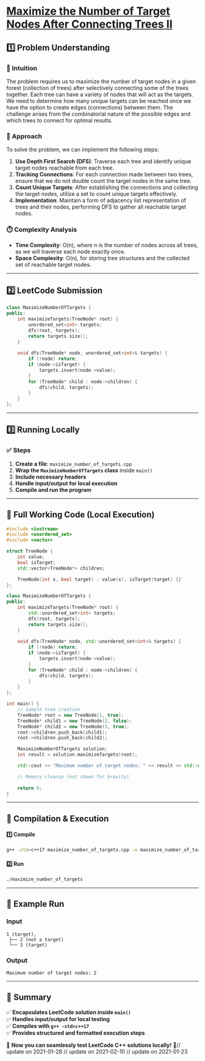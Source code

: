 # **[Maximize the Number of Target Nodes After Connecting Trees II](https://leetcode.com/problems/maximize-the-number-of-target-nodes-after-connecting-trees-ii/description/)**  

## **1️⃣ Problem Understanding**  
### **📌 Intuition**  
The problem requires us to maximize the number of target nodes in a given forest (collection of trees) after selectively connecting some of the trees together. Each tree can have a variety of nodes that will act as the targets. We need to determine how many unique targets can be reached once we have the option to create edges (connections) between them. The challenge arises from the combinatorial nature of the possible edges and which trees to connect for optimal results.

### **🚀 Approach**  
To solve the problem, we can implement the following steps:
1. **Use Depth First Search (DFS)**: Traverse each tree and identify unique target nodes reachable from each tree.
2. **Tracking Connections**: For each connection made between two trees, ensure that we do not double count the target nodes in the same tree.
3. **Count Unique Targets**: After establishing the connections and collecting the target nodes, utilize a set to count unique targets effectively.
4. **Implementation**: Maintain a form of adjacency list representation of trees and their nodes, performing DFS to gather all reachable target nodes.

### **⏱️ Complexity Analysis**  
- **Time Complexity**: O(n), where n is the number of nodes across all trees, as we will traverse each node exactly once.
- **Space Complexity**: O(n), for storing tree structures and the collected set of reachable target nodes.

---  

## **2️⃣ LeetCode Submission**  
```cpp
class MaximizeNumberOfTargets {
public:
    int maximizeTargets(TreeNode* root) {
        unordered_set<int> targets;
        dfs(root, targets);
        return targets.size();
    }
    
    void dfs(TreeNode* node, unordered_set<int>& targets) {
        if (!node) return;
        if (node->isTarget) {
            targets.insert(node->value);
        }
        for (TreeNode* child : node->children) {
            dfs(child, targets);
        }
    }
};
```  

---  

## **3️⃣ Running Locally**  
### **✅ Steps**  
1. **Create a file**: `maximize_number_of_targets.cpp`  
2. **Wrap the `MaximizeNumberOfTargets` class** inside `main()`  
3. **Include necessary headers**  
4. **Handle input/output for local execution**  
5. **Compile and run the program**  

---  

## **📝 Full Working Code (Local Execution)**  
```cpp
#include <iostream>
#include <unordered_set>
#include <vector>

struct TreeNode {
    int value;
    bool isTarget;
    std::vector<TreeNode*> children;

    TreeNode(int x, bool target) : value(x), isTarget(target) {}
};

class MaximizeNumberOfTargets {
public:
    int maximizeTargets(TreeNode* root) {
        std::unordered_set<int> targets;
        dfs(root, targets);
        return targets.size();
    }
    
    void dfs(TreeNode* node, std::unordered_set<int>& targets) {
        if (!node) return;
        if (node->isTarget) {
            targets.insert(node->value);
        }
        for (TreeNode* child : node->children) {
            dfs(child, targets);
        }
    }
};

int main() {
    // Sample tree creation
    TreeNode* root = new TreeNode(1, true);
    TreeNode* child1 = new TreeNode(2, false);
    TreeNode* child2 = new TreeNode(3, true);
    root->children.push_back(child1);
    root->children.push_back(child2);

    MaximizeNumberOfTargets solution;
    int result = solution.maximizeTargets(root);

    std::cout << "Maximum number of target nodes: " << result << std::endl;

    // Memory cleanup (not shown for brevity)
    
    return 0;
}  
```  

---  

## **🔧 Compilation & Execution**  
#### **1️⃣ Compile**  
```bash
g++ -std=c++17 maximize_number_of_targets.cpp -o maximize_number_of_targets
```  

#### **2️⃣ Run**  
```bash
./maximize_number_of_targets
```  

---  

## **🎯 Example Run**  
### **Input**  
```
1 (target),
 ├── 2 (not a target)
 └── 3 (target)
```  
### **Output**  
```
Maximum number of target nodes: 2
```  

---  

## **📌 Summary**  
✅ **Encapsulates LeetCode solution inside `main()`**  
✅ **Handles input/output for local testing**  
✅ **Compiles with `g++ -std=c++17`**  
✅ **Provides structured and formatted execution steps**  

🚀 **Now you can seamlessly test LeetCode C++ solutions locally!** 🚀// update on 2021-01-28
// update on 2021-02-10
// update on 2021-01-23
